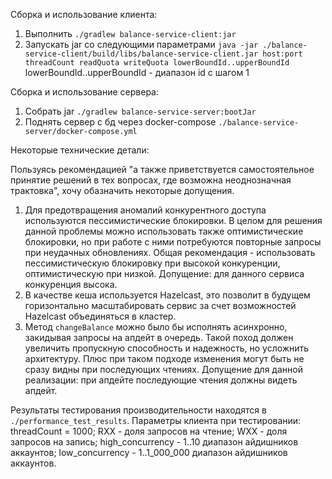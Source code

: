 
Сборка и использование клиента: 

1) Выполнить `./gradlew balance-service-client:jar` 
2) Запускать jar со следующими параметрами `java -jar ./balance-service-client/build/libs/balance-service-client.jar host:port threadCount readQuota writeQuota lowerBoundId..upperBoundId` lowerBoundId..upperBoundId - диапазон id c шагом 1


Сборка и использование сервера: 

1) Собрать jar `./gradlew balance-service-server:bootJar`
2) Поднять сервер с бд через docker-compose `./balance-service-server/docker-compose.yml`


Некоторые технические детали: 

Пользуясь рекомендацией "а также приветствуется самостоятельное принятие решений в тех вопросах, где возможна неоднозначная трактовка",
хочу обазначить некоторые допущения. 

1) Для предотвращения аномалий конкурентного доступа используются пессимистические блокировки. В целом для решения данной проблемы можно использовать также оптимистические блокировки, 
но при работе с ними потребуются повторные запросы при неудачных обновлениях. Общая рекомендация - использовать пессимистическую блокировку при высокой конкуренции, оптимистическую при низкой. Допущение: для данного сервиса конкуренция высока. 
2) В качестве кеша используется Hazelcast, это позволит в будущем горизонтально масштабировать сервис за счет возможностей Hazelcast объединяться в кластер.
3) Метод `changeBalance` можно было бы исполнять асинхронно, закидывая запросы на апдейт в очередь. Такой поход должен увеличить пропускную способность и надежность, но усложнить архитектуру. 
Плюс при таком подходе изменения могут быть не сразу видны при последующих чтениях. Допущение для данной реализации: при апдейте последующие чтения должны видеть апдейт.

Результаты тестирования производительности находятся в `./performance_test_results`. 
Параметры клиента при тестировании: threadCount = 1000; RXX - доля запросов на чтение; WXX - доля запросов на запись; high_concurrency - 1..10 диапазон айдишников аккаунтов; low_concurrency - 1..1_000_000 диапазон айдишников аккаунтов.
